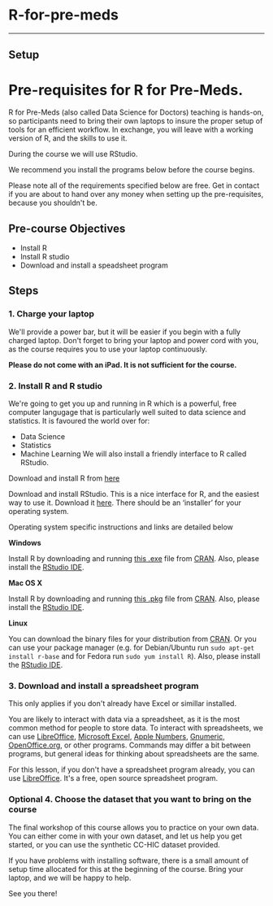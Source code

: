 # R-for-pre-meds

---
Setup
---
# Pre-requisites for R for Pre-Meds.

R for Pre-Meds (also called Data Science for Doctors) teaching is hands-on, so participants need to bring their own laptops to insure the proper setup of tools for an efficient workflow. In exchange, you will leave with a working version of R, and the skills to use it.

During the course we will use RStudio. 

We recommend you install the programs below before the course begins.

Please note all of the requirements specified below are free. Get in contact if you are about to hand over any money when setting up the pre-requisites, because you shouldn't be.

## Pre-course Objectives

- Install R
- Install R studio
- Download and install a speadsheet program


## Steps

### 1. Charge your laptop

We'll provide a power bar, but it will be easier if you begin with a fully charged laptop. Don't forget to bring your laptop and power cord with you, as the course requires you to use your laptop continuously.

**Please do not come with an iPad. It is not sufficient for the course.**

### 2. Install R and R studio

We're going to get you up and running in R which is a powerful, free computer langugage that is particularly well suited to data science and statistics. It is favoured the world over for:
- Data Science
- Statistics
- Machine Learning
We will also install a friendly interface to R called RStudio.

Download and install R from [here](https://cran.rstudio.com/)

Download and install RStudio. This is a nice interface for R, and the easiest way to use it. Download it [here](https://www.rstudio.com/products/rstudio/download/). There should be an ‘installer’ for your operating system.

Operating system specific instructions and links are detailed below

**Windows**

Install R by downloading and running [this .exe](http://cran.r-project.org/bin/windows/base/release.htm) file from [CRAN](http://cran.r-project.org/index.html). Also, please install the [RStudio IDE](http://www.rstudio.com/ide/download/desktop).

**Mac OS X**

Install R by downloading and running [this .pkg](http://cran.r-project.org/bin/macosx/R-latest.pkg) file from [CRAN](http://cran.r-project.org/index.html). Also, please install the [RStudio IDE](http://www.rstudio.com/ide/download/desktop).

**Linux**

You can download the binary files for your distribution from [CRAN](http://cran.r-project.org/index.html). Or you can use your package manager (e.g. for Debian/Ubuntu run `sudo apt-get install r-base` and for Fedora run `sudo yum install R`). Also, please install the [RStudio IDE](http://www.rstudio.com/ide/download/desktop).

### 3. Download and install a spreadsheet program

This only applies if you don't already have Excel or simillar installed.

You are likely to interact with data via a spreadsheet, as it is the most common method for people to store data. To interact with spreadsheets, we can use [LibreOffice](https://www.libreoffice.org/), [Microsoft Excel](https://products.office.com/en-us/excel), [Apple Numbers](https://apps.apple.com/gb/app/numbers/id409203825?mt=12), [Gnumeric](http://www.gnumeric.org/), [OpenOffice.org](https://www.openoffice.org/), or other programs. Commands may differ a bit between programs, but general ideas for thinking about spreadsheets are the same.

For this lesson, if you don't have a spreadsheet program already, you can use [LibreOffice](https://www.libreoffice.org/). It's a free, open source spreadsheet program.



### Optional 4. Choose the dataset that you want to bring on the course

The final workshop of this course allows you to practice on your own data. You can either come in with your own dataset, and let us help you get started, or you can use the synthetic CC-HIC dataset provided. 

If you have problems with installing software, there is a small amount of setup time allocated for this at the beginning of the course. Bring your laptop, and we will be happy to help.

See you there!

